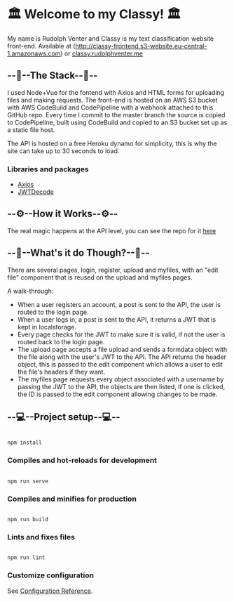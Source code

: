 
  
  

# 🏛 Welcome to my Classy! 🏛

  

My name is Rudolph Venter and Classy is my text classification website front-end. Available at (http://classy-frontend.s3-website.eu-central-1.amazonaws.com) or [classy.rudolphventer.me](http://classy.rudolphventer.me)


## --🧱--The Stack--🧱--
I used Node+Vue for the fontend with Axios and HTML forms for uploading files and making requests. The front-end is hosted on an AWS S3 bucket with AWS CodeBuild and CodePipeline with a webhook attached to this GitHub repo. Every time I commit to the master branch the source is copied to CodePipeline, built using CodeBuild and copied to an S3 bucket set up as a static file host.

The API is hosted on a free Heroku dynamo for simplicity, this is why the site can take up to 30 seconds to load. 

  
### Libraries and packages

*  [Axios](https://www.npmjs.com/package/axios)
* [JWTDecode](https://www.npmjs.com/package/jwt-decode)
 

## --⚙--How it Works--⚙--

The real magic happens at the API level, you can see the repo for it [here](https://github.com/rudolphventer/Data-Classification-API)
  

## --🌟--What's it do Though?--🌟--
There are several pages, login, register, upload and myfiles, with an "edit file" component that is reused on the upload and myfiles pages.

 A walk-through:
 * When a user registers an account, a post is sent to the API, the user is routed to the login page.
 * When a user logs in, a post is sent to the API, it returns a JWT that is kept in localstorage.
 * Every page checks for the JWT to make sure it is valid, if not the user is routed back to the login page.
 * The upload page accepts a file upload and sends a formdata object with the file along with the user's JWT to the API. The API returns the header object, this is passed to the edit component which allows a user to edit the file's headers if they want.
 * The myfiles page requests every object associated with a username by passing the JWT to the API, the objects are then listed, if one is clicked, the ID is passed to the edit component allowing changes to be made.

## --💻--Project setup--💻--


```

npm install

```

  

### Compiles and hot-reloads for development

```

npm run serve

```

  

### Compiles and minifies for production

```

npm run build

```

  

### Lints and fixes files

```

npm run lint

```

  

### Customize configuration

See [Configuration Reference](https://cli.vuejs.org/config/).
